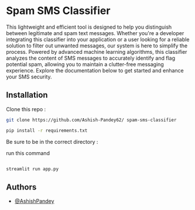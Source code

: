 
# Spam SMS Classifier

This lightweight and efficient tool is designed to help you distinguish between legitimate and spam text messages. Whether you're a developer integrating this classifier into your application or a user looking for a reliable solution to filter out unwanted messages, our system is here to simplify the process. Powered by advanced machine learning algorithms, this classifier analyzes the content of SMS messages to accurately identify and flag potential spam, allowing you to maintain a clutter-free messaging experience. Explore the documentation below to get started and enhance your SMS security.

## Installation

Clone this repo :
```bash
git clone https://github.com/Ashish-Pandey62/ spam-sms-classifier

```
``` bash
pip install -r requirements.txt

```
Be sure to be in  the correct directory :

run this command
``` bash

streamlit run app.py


```
## Authors

- [@AshishPandey](https://github.com/Ashish-Pandey62)

